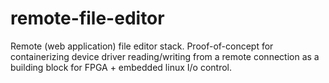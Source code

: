 # remote-file-editor
Remote (web application) file editor stack. Proof-of-concept for containerizing device driver reading/writing from a remote connection as a building block for FPGA + embedded linux I/o control.
